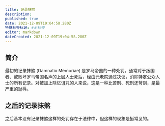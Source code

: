 ```yaml
---
title: 记录抹煞
description:
published: true
date: 2021-12-09T19:04:58.280Z
特殊标签标记: #无标签
editor: markdown
dateCreated: 2021-12-09T19:04:58.280Z
---
```


## 简介

最初的记录抹煞 (Damnatio Memoriae) 是罗马帝国的一种处罚。通常对于叛国者、或败坏罗马帝国名声的上层人士死后，经由元老院通过决议，消除特定公众人士的所有记录。对被加上除忆诅咒的人来说，这是一种比苦刑、死刑还苛刻，是最严重的耻辱。 

## 之后的记录抹煞

之后基本没有记录抹煞这样的处罚存在于法律中，但这样的现象是挺常见的。

